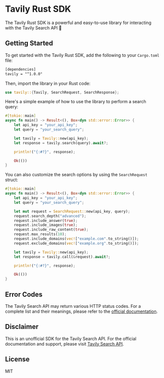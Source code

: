 # Tavily Rust SDK

The Tavily Rust SDK is a powerful and easy-to-use library for interacting with the Tavily Search API 🚀

## Getting Started

To get started with the Tavily Rust SDK, add the following to your `Cargo.toml` file:

```txt
[dependencies]
tavily = "^1.0.0"
```

Then, import the library in your Rust code:

```rust
use tavily::{Tavily, SearchRequest, SearchResponse};
```

Here's a simple example of how to use the library to perform a search query:

```rust
#[tokio::main]
async fn main() -> Result<(), Box<dyn std::error::Error>> {
    let api_key = "your_api_key";
    let query = "your_search_query";

    let tavily = Tavily::new(api_key);
    let response = tavily.search(query).await?;

    println!("{:#?}", response);

    Ok(())
}
```

You can also customize the search options by using the `SearchRequest` struct:

```rust
#[tokio::main]
async fn main() -> Result<(), Box<dyn std::error::Error>> {
    let api_key = "your_api_key";
    let query = "your_search_query";

    let mut request = SearchRequest::new(api_key, query);
    request.search_depth("advanced");
    request.include_answer(true);
    request.include_images(true);
    request.include_raw_content(true);
    request.max_results(10);
    request.include_domains(vec!["example.com".to_string()]);
    request.exclude_domains(vec!["example.org".to_string()]);

    let tavily = Tavily::new(api_key);
    let response = tavily.call(&request).await?;

    println!("{:#?}", response);

    Ok(())
}
```

## Error Codes

The Tavily Search API may return various HTTP status codes. For a complete list and their meanings, please refer to the [official documentation](https://docs.tavily.com/docs/tavily-api/rest_api#error-codes).

## Disclaimer

This is an unofficial SDK for the Tavily Search API. For the official documentation and support, please visit [Tavily Search API](https://tavily.com).

## License

MIT
